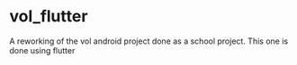 # vol_flutter
A reworking of the vol android project done as a school project. This one is done using flutter
